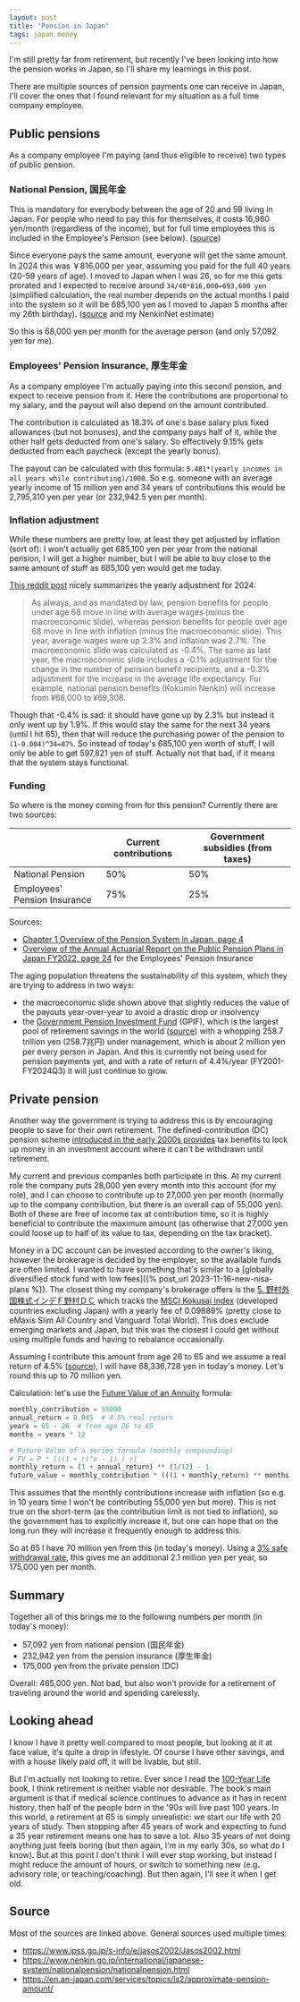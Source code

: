 ```yaml
---
layout: post
title: "Pension in Japan"
tags: japan money
---
```


I'm still pretty far from retirement, but recently I've been looking into how the pension works in Japan, so I'll share my learnings in this post.

<!--break-->

There are multiple sources of pension payments one can receive in Japan, I'll cover the ones that I found relevant for my situation as a full time company employee.

## Public pensions

As a company employee I'm paying (and thus eligible to receive) two types of public pension.

### National Pension, 国民年金

This is mandatory for everybody between the age of 20 and 59 living in Japan. For people who need to pay this for themselves, it costs 16,980 yen/month (regardless of the income), but for full time employees this is included in the Employee's Pension (see below). ([source](https://www.nenkin.go.jp/international/japanese-system/nationalpension/nationalpension.html))

Since everyone pays the same amount, everyone will get the same amount. In 2024 this was ￥816,000 per year, assuming you paid for the full 40 years (20-59 years of age). I moved to Japan when I was 26, so for me this gets prorated and I expected to receive around `34/40*816,000=693,600 yen` (simplified calculation, the real number depends on the actual months I paid into the system so it will be 685,100 yen as I moved to Japan 5 months after my 26th birthday). ([source](<https://www.nenkin.go.jp/international/japanese-system/nationalpension/nationalpension.html#:~:text=Category%20%E2%85%A2%20insured%20person.-,Benefit%20Amount%20(Fiscal%20year%202024),-%EF%BF%A5816%2C000*%20(annual%20benefit>) and my NenkinNet estimate)

So this is 68,000 yen per month for the average person (and only 57,092 yen for me).

### Employees' Pension Insurance, 厚生年金

As a company employee I'm actually paying into this second pension, and expect to receive pension from it. Here the contributions are proportional to my salary, and the payout will also depend on the amount contributed.

The contribution is calculated as 18.3% of one's base salary plus fixed allowances (but not bonuses), and the company pays half of it, while the other half gets deducted from one's salary. So effectively 9.15% gets deducted from each paycheck (except the yearly bonus).

The payout can be calculated with this formula: `5.481*(yearly incomes in all years while contributing)/1000`. So e.g. someone with an average yearly income of 15 million yen and 34 years of contributions this would be 2,795,310 yen per year (or 232,942.5 yen per month).

### Inflation adjustment

While these numbers are pretty low, at least they get adjusted by inflation (sort of): I won't actually get 685,100 yen per year from the national pension, I will get a higher number, but I will be able to buy close to the same amount of stuff as 685,100 yen would get me today.

[This reddit post](https://www.reddit.com/r/JapanFinance/comments/1i8q39k/pension_benefits_amount_for_2025/) nicely summarizes the yearly adjustment for 2024:

> As always, and as mandated by law, pension benefits for people under age 68 move in line with average wages (minus the macroeconomic slide), whereas pension benefits for people over age 68 move in line with inflation (minus the macroeconomic slide). This year, average wages were up 2.3% and inflation was 2.7%. The macroeconomic slide was calculated as -0.4%. The same as last year, the macroeconomic slide includes a -0.1% adjustment for the change in the number of pension benefit recipients, and a -0.3% adjustment for the increase in the average life expectancy.
> For example, national pension benefits (Kokumin Nenkin) will increase from ¥68,000 to ¥69,308.

Though that -0.4% is sad: it should have gone up by 2.3% but instead it only went up by 1.9%. If this would stay the same for the next 34 years (until I hit 65), then that will reduce the purchasing power of the pension to `(1-0.004)^34=87%`. So instead of today's  685,100 yen worth of stuff, I will only be able to get 597,821 yen of stuff. Actually not that bad, if it means that the system stays functional.

### Funding

So where is the money coming from for this pension? Currently there are two sources:

|  | Current contributions | Government subsidies (from taxes) |
| --- | --- | --- |
| National Pension | 50% | 50% |
| Employees' Pension Insurance | 75% | 25% |

Sources:

* [Chapter 1 Overview of the Pension System in Japan, page 4](https://www.mhlw.go.jp/english/org/policy/dl/p36-37p2.pdf)
* [Overview of the Annual Actuarial Report on the Public Pension Plans in Japan FY2022, page 24](https://www.mhlw.go.jp/english/org/policy/dl/p36-37a2022_fy_summary.pdf) for the Employees' Pension Insurance

The aging population threatens the sustainability of this system, which they are trying to address in two ways:

* the macroeconomic slide shown above that slightly reduces the value of the payouts year-over-year to avoid a drastic drop or insolvency
* the [Government Pension Investment Fund](https://www.gpif.go.jp/en/) (GPIF), which is the largest pool of retirement savings in the world ([source](https://en.wikipedia.org/wiki/Government_Pension_Investment_Fund)) with a whopping 258.7 trillion yen (258.7兆円) under management, which is about 2 million yen per every person in Japan. And this is currently not being used for pension payments yet, and with a rate of return of 4.4%/year (FY2001-FY2024Q3) it will just continue to grow.

## Private pension

Another way the government is trying to address this is by encouraging people to save for their own retirement. The defined-contribution (DC) pension scheme [introduced in the early 2000s provides](https://www.ipss.go.jp/s-info/e/jasos2002/c_2.html#:~:text=5.-,Defined%2DContribution%20pension%20schemes,-The%20newly%20introduced) tax benefits to lock up money in an investment account where it can't be withdrawn until retirement.

My current and previous companies both participate in this. At my current role the company puts 28,000 yen every month into this account (for my role), and I can choose to contribute up to 27,000 yen per month (normally up to the company contribution, but there is an overall cap of 55,000 yen). Both of these are free of income tax at contribution time, so it is highly beneficial to contribute the maximum amount (as otherwise that 27,000 yen could loose up to half of its value to tax, depending on the tax bracket).

Money in a DC account can be invested according to the owner's liking, however the brokerage is decided by the employer, so the available funds are often limited. I wanted to have something that's similar to a [globally diversified stock fund with low fees]({% post_url 2023-11-16-new-nisa-plans %}). The closest thing my company's brokerage offers is the [5. 野村外国株式インデＦ野村ＤＣ](https://www.nomura-am.co.jp/fund/funddetail.php?fundcd=400041) which tracks the [MSCI Kokusai Index](https://www.msci.com/documents/10199/75637607-5053-4a11-bc59-30a604cab1fa) (developed countries excluding Japan) with a yearly fee of 0.09889% (pretty close to eMaxis Slim All Country and Vanguard Total World). This does exclude emerging markets and Japan, but this was the closest I could get without using multiple funds and having to rebalance occasionally.

Assuming I contribute this amount from age 26 to 65 and we assume a real return of 4.5% ([source](https://youtu.be/Yl3NxTS_DgY?si=X0Kjq72WVY_qVpN0&t=408)), I will have 68,336,728 yen in today's money. Let's round this up to 70 million yen.

Calculation: let's use the [Future Value of an Annuity](https://www.investopedia.com/terms/f/future-value-annuity.asp) formula:

```python
monthly_contribution = 55000
annual_return = 0.045  # 4.5% real return
years = 65 - 26  # from age 26 to 65
months = years * 12

# Future Value of a series formula (monthly compounding)
# FV = P * [((1 + r)^n - 1) / r]
monthly_return = (1 + annual_return) ** (1/12) - 1
future_value = monthly_contribution * (((1 + monthly_return) ** months - 1) / monthly_return)
```

This assumes that the monthly contributions increase with inflation (so e.g. in 10 years time I won't be contributing 55,000 yen but more). This is not true on the short-term (as the contribution limit is not tied to inflation), so the government has to explicitly increase it, but one can hope that on the long run they will increase it frequently enough to address this.

So at 65 I have 70 million yen from this (in today's money). Using a [3% safe withdrawal rate](https://www.youtube.com/watch?v=1FwgCRIS0Wg), this gives me an additional 2.1 million yen per year, so 175,000 yen per month.

## Summary

Together all of this brings me to the following numbers per month (in today's money):

* 57,092 yen from national pension (国民年金)
* 232,942 yen from the pension insurance (厚生年金)
* 175,000 yen from the private pension (DC)

Overall: 465,000 yen. Not bad, but also won't provide for a retirement of traveling around the world and spending carelessly.

## Looking ahead

I know I have it pretty well compared to most people, but looking at it at face value, it's quite a drop in lifestyle. Of course I have other savings, and with a house likely paid off, it will be livable, but still.

But I'm actually not looking to retire. Ever since I read the [100-Year Life](https://www.100yearlife.com/) book, I think retirement is neither viable nor desirable. The book's main argument is that if medical science continues to advance as it has in recent history, then half of the people born in the '90s will live past 100 years. In this world, a retirement at 65 is simply unrealistic: we start our life with 20 years of study. Then stopping after 45 years of work and expecting to fund a 35 year retirement means one has to save a lot. Also 35 years of not doing anything just feels boring (but then again, I'm in my early 30s, so what do I know). But at this point I don't think I will ever stop working, but instead I might reduce the amount of hours, or switch to something new (e.g. advisory role, or teaching/coaching). But then again, I'll see it when I get old.

## Source

Most of the sources are linked above. General sources used multiple times:

* <https://www.ipss.go.jp/s-info/e/jasos2002/Jasos2002.html>
* <https://www.nenkin.go.jp/international/japanese-system/nationalpension/nationalpension.html>
* <https://en.an-japan.com/services/topics/ls2/approximate-pension-amount/>
